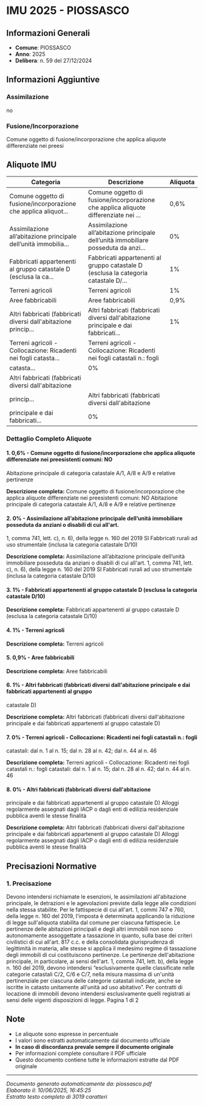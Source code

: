 # IMU 2025 - PIOSSASCO

## Informazioni Generali

- **Comune**: PIOSSASCO
- **Anno**: 2025
- **Delibera**: n. 59 del 27/12/2024

## Informazioni Aggiuntive

### Assimilazione
no

### Fusione/Incorporazione
Comune oggetto di fusione/incorporazione che applica aliquote differenziate nei preesi


## Aliquote IMU

| Categoria | Descrizione | Aliquota |
|-----------|-------------|----------|
| Comune oggetto di fusione/incorporazione che applica aliquot... | Comune oggetto di fusione/incorporazione che applica aliquote differenziate nei ... | 0,6% |
| Assimilazione all’abitazione principale dell’unità immobilia... | Assimilazione all’abitazione principale dell’unità immobiliare posseduta da anzi... | 0% |
| Fabbricati appartenenti al gruppo catastale D (esclusa la ca... | Fabbricati appartenenti al gruppo catastale D (esclusa la categoria catastale D/... | 1% |
| Terreni agricoli | Terreni agricoli | 1% |
| Aree fabbricabili | Aree fabbricabili | 0,9% |
| Altri fabbricati (fabbricati diversi dall'abitazione princip... | Altri fabbricati (fabbricati diversi dall'abitazione principale e dai fabbricati... | 1% |
| Terreni agricoli - Collocazione: Ricadenti nei fogli catasta... | Terreni agricoli - Collocazione: Ricadenti nei fogli catastali n.: fogli
catasta... | 0% |
| Altri fabbricati (fabbricati diversi dall'abitazione
princip... | Altri fabbricati (fabbricati diversi dall'abitazione
principale e dai fabbricati... | 0% |

### Dettaglio Completo Aliquote

#### 1. 0,6% - Comune oggetto di fusione/incorporazione che applica aliquote differenziate nei preesistenti comuni: NO
Abitazione principale di categoria catastale A/1, A/8 e A/9 e relative pertinenze

**Descrizione completa:**
Comune oggetto di fusione/incorporazione che applica aliquote differenziate nei preesistenti comuni: NO
Abitazione principale di categoria catastale A/1, A/8 e A/9 e relative pertinenze

#### 2. 0% - Assimilazione all’abitazione principale dell’unità immobiliare posseduta da anziani o disabili di cui all'art.
1, comma 741, lett. c), n. 6), della legge n. 160 del 2019
SI
Fabbricati rurali ad uso strumentale (inclusa la categoria catastale D/10)

**Descrizione completa:**
Assimilazione all’abitazione principale dell’unità immobiliare posseduta da anziani o disabili di cui all'art.
1, comma 741, lett. c), n. 6), della legge n. 160 del 2019
SI
Fabbricati rurali ad uso strumentale (inclusa la categoria catastale D/10)

#### 3. 1% - Fabbricati appartenenti al gruppo catastale D (esclusa la categoria catastale D/10)

**Descrizione completa:**
Fabbricati appartenenti al gruppo catastale D (esclusa la categoria catastale D/10)

#### 4. 1% - Terreni agricoli

**Descrizione completa:**
Terreni agricoli

#### 5. 0,9% - Aree fabbricabili

**Descrizione completa:**
Aree fabbricabili

#### 6. 1% - Altri fabbricati (fabbricati diversi dall'abitazione principale e dai fabbricati appartenenti al gruppo
catastale D)

**Descrizione completa:**
Altri fabbricati (fabbricati diversi dall'abitazione principale e dai fabbricati appartenenti al gruppo
catastale D)

#### 7. 0% - Terreni agricoli - Collocazione: Ricadenti nei fogli catastali n.: fogli
catastali: dal n. 1 al n. 15; dal n. 28 al n. 42; dal n.
44 al n. 46

**Descrizione completa:**
Terreni agricoli - Collocazione: Ricadenti nei fogli catastali n.: fogli
catastali: dal n. 1 al n. 15; dal n. 28 al n. 42; dal n.
44 al n. 46

#### 8. 0% - Altri fabbricati (fabbricati diversi dall'abitazione
principale e dai fabbricati appartenenti al gruppo
catastale D)
Alloggi regolarmente assegnati dagli IACP o dagli
enti di edilizia residenziale pubblica aventi le stesse
finalità

**Descrizione completa:**
Altri fabbricati (fabbricati diversi dall'abitazione
principale e dai fabbricati appartenenti al gruppo
catastale D)
Alloggi regolarmente assegnati dagli IACP o dagli
enti di edilizia residenziale pubblica aventi le stesse
finalità


## Precisazioni Normative

### 1. Precisazione

Devono intendersi richiamate le esenzioni, le assimilazioni all'abitazione principale, le detrazioni e le agevolazioni previste dalla legge alle condizioni nella stessa stabilite. Per le fattispecie di cui all'art. 1, commi 747 e 760, della legge n. 160 del 2019, l'imposta è determinata applicando la riduzione di legge sull'aliquota stabilita dal comune per ciascuna fattispecie. Le pertinenze delle abitazioni principali e degli altri immobili non sono autonomamente assoggettate a tassazione in quanto, sulla base dei criteri civilistici di cui all'art. 817 c.c. e della consolidata giurisprudenza di legittimità in materia, alle stesse si applica il medesimo regime di tassazione degli immobili di cui costituiscono pertinenze. Le pertinenze dell'abitazione principale, in particolare, ai sensi dell'art. 1, comma 741, lett. b), della legge n. 160 del 2019, devono intendersi “esclusivamente quelle classificate nelle categorie catastali C/2, C/6 e C/7, nella misura massima di un'unità pertinenziale per ciascuna delle categorie catastali indicate, anche se iscritte in catasto unitamente all'unità ad uso abitativo”. Per contratti di locazione di immobili devono intendersi esclusivamente quelli registrati ai sensi delle vigenti disposizioni di legge. Pagina 1 di 2


## Note

- Le aliquote sono espresse in percentuale
- I valori sono estratti automaticamente dal documento ufficiale
- **In caso di discordanza prevale sempre il documento originale**
- Per informazioni complete consultare il PDF ufficiale
- Questo documento contiene tutte le informazioni estratte dal PDF originale

---
*Documento generato automaticamente da: piossasco.pdf*  
*Elaborato il: 10/06/2025, 16:45:25*  
*Estratto testo completo di 3019 caratteri*
